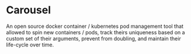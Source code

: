 Carousel
===

An open source docker container / kubernetes pod management tool that allowed to spin
new containers / pods, track theirs uniqueness based on a custom set of their arguments,
prevent from doubling, and maintain their life-cycle over time.
